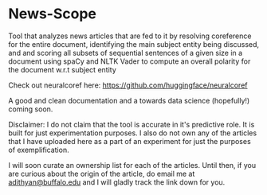 # News-Scope

Tool that analyzes news articles that are fed to it by resolving coreference for the entire document, identifying the main
subject entity being discussed, and and scoring all subsets of sequential sentences of a given size in a document using spaCy
and NLTK Vader to compute an overall polarity for the document w.r.t subject entity

Check out neuralcoref here: https://github.com/huggingface/neuralcoref

A good and clean documentation and a towards data science (hopefully!) coming soon. 

Disclaimer: I do not claim that the tool is accurate in it's predictive role. It is built for just experimentation purposes. 
I also do not own any of the articles that I have uploaded here as a part of an experiment for just the purposes of exemplification. 

I will soon curate an ownership list for each of the articles. Until then, if you are curious about the origin of the article, 
do email me at adithyan@buffalo.edu and I will gladly track the link down for you. 
